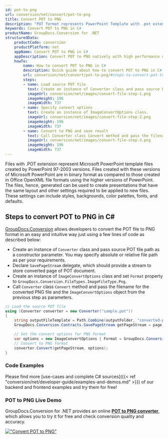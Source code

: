 ```yaml
---
id: pot-to-png
url: conversion/net/convert/pot-to-png
title: Convert POT to PNG
description: "POT format represents PowerPoint Template with .pot extension. Learn how to convert POT to PNG file programmatically in C# language using GroupDocs.Conversion for .NET library."
keywords: Convert POT to PNG in C#
productName: GroupDocs.Conversion for .NET
structuredData:
    productCode: conversion
    productPlatform: net
    appName: Convert POT to PNG in C#
    appDescription: Convert POT to PNG natively with high performance using C# language and server side GroupDocs.Conversion for .NET APIs, without the use of any software like Microsoft or Open Office.
    howTo:
        name: How to convert POT to PNG in C# 
        description: Quick guide about how to convert POT to PNG in C# with high performance and accuracy.
        url: conversion/net/convert/pot-to-png/#steps-to-convert-pot-to-png-in-c
        steps:
        - name: Load source POT file 
          text: Create an instance of Converter class and pass source POT file path as a constructor parameter. You may specify absolute or relative file path as per your requirements. 
          imageUrl: conversion/net/images/convert-file-step-1.png
          imageHeight: 196
          imageWidth: 737
        - name: Specify convert options 
          text: Create an instance of ImageConvertOptions class.
          imageUrl: conversion/net/images/convert-file-step-2.png
          imageHeight: 196
          imageWidth: 737
        - name: Convert to PNG and save result 
          text: Call Converter class Convert method and pass the filename for the converted HTML file and the ImageConvertOptions object from the previous step as parameters.
          imageUrl: conversion/net/images/convert-file-step-3.png
          imageHeight: 196
          imageWidth: 737
---
```


Files with .POT extension represent Microsoft PowerPoint template files created by PowerPoint 97-2003 versions. Files created with these versions of Microsoft PowerPoint are in binary format as compared to those created in Office OpenXML file formats using the higher versions of PowerPoint. The files, hence, generated can be used to create presentations that have the same layout and other settings required to be applied to new files. These settings can include styles, backgrounds, color palettes, fonts, and defaults.

## Steps to convert POT to PNG in C#

[GroupDocs.Conversion](https://products.groupdocs.com/conversion/net) allows developers to convert the POT file to PNG format in an easy and intuitive way just using a few lines of code as described below:

* Create an instance of `Converter` class and pass source POT file path as a constructor parameter. You may specify absolute or relative file path as per your requirements. 
* Declare `SavePageStream` delegate, which should provide a stream to store converted page of POT document.
* Create an instance of `ImageConvertOptions` class and set `Format` property to `GroupDocs.Conversion.FileTypes.ImageFileType.Png`.
* Call `Converter` class `Convert` method and pass the filename for the converted PNG file and the `ImageConvertOptions` object from the previous step as parameters.

```csharp
// Load the source POT file
using (Converter converter = new Converter("sample.pot"))
{
    string outputFileTemplate = Path.Combine(outputFolder, "converted-page-{0}.png");
    GroupDocs.Conversion.Contracts.SavePageStream getPageStream = page => new FileStream(string.Format(outputFileTemplate, page), FileMode.Create);

    // Set the convert options for PNG format
    var options = new ImageConvertOptions { Format = GroupDocs.Conversion.FileTypes.ImageFileType.Png };   
    // Convert to PNG format
    converter.Convert(getPageStream, options);
}
```

### Code Examples

Please find more [use-cases and complete C# sources]({{< ref "conversion/net/developer-guide/examples-and-demos.md" >}}) of our backend and frontend examples and try them for free!

### POT to PNG Live Demo

GroupDocs.Conversion for .NET provides an online [**POT to PNG converter**](https://products.groupdocs.app/conversion/pot-to-png), which allows you to try it for free and check conversion quality and accuracy.

[!["Convert POT to PNG"](conversion/net/images/convert-to-png/convert-pot-to-png.png)](https://products.groupdocs.app/conversion/pot-to-png)